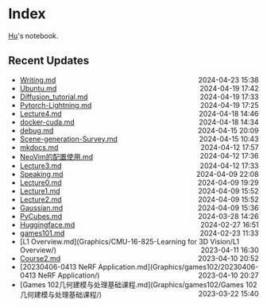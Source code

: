 
# Index

[Hu](https://zhuhu00.top/)'s notebook.

## Recent Updates
- [Writing.md](English/Writing/) <span style="float: right;">2024-04-23 15:38</span>
- [Ubuntu.md](linux/Ubuntu/) <span style="float: right;">2024-04-19 17:42</span>
- [Diffusion_tutorial.md](Deeplearning/Diffusion_tutorial/) <span style="float: right;">2024-04-19 17:33</span>
- [Pytorch-Lightning.md](Python/Pytorch-Lightning/) <span style="float: right;">2024-04-19 17:25</span>
- [Lecture4.md](InternLM2note/Lecture4/) <span style="float: right;">2024-04-18 14:46</span>
- [docker-cuda.md](Docker/docker-cuda/) <span style="float: right;">2024-04-18 14:34</span>
- [debug.md](CSMissing/debug/) <span style="float: right;">2024-04-15 20:09</span>
- [Scene-generation-Survey.md](Scene-generation-Survey/) <span style="float: right;">2024-04-15 10:43</span>
- [mkdocs.md](Miscellaneous/mkdocs/) <span style="float: right;">2024-04-12 17:57</span>
- [NeoVim的配置使用.md](CSMissing/NeoVim的配置使用/) <span style="float: right;">2024-04-12 17:36</span>
- [Lecture3.md](InternLM2note/Lecture3/) <span style="float: right;">2024-04-12 17:33</span>
- [Speaking.md](English/Speaking/) <span style="float: right;">2024-04-09 22:08</span>
- [Lecture0.md](InternLM2note/Lecture0/) <span style="float: right;">2024-04-09 19:29</span>
- [Lecture1.md](InternLM2note/Lecture1/) <span style="float: right;">2024-04-09 15:52</span>
- [Lecture2.md](InternLM2note/Lecture2/) <span style="float: right;">2024-04-09 15:52</span>
- [Gaussian.md](Gaussian/) <span style="float: right;">2024-04-09 15:36</span>
- [PyCubes.md](Python/PyCubes/) <span style="float: right;">2024-03-28 14:26</span>
- [Huggingface.md](CSMissing/Huggingface/) <span style="float: right;">2024-02-27 16:51</span>
- [games101.md](Graphics/games101/) <span style="float: right;">2024-02-23 11:33</span>
- [L1 Overview.md](Graphics/CMU-16-825-Learning for 3D Vision/L1 Overview/) <span style="float: right;">2023-04-11 16:30</span>
- [Course2.md](Graphics/games201/Course2/) <span style="float: right;">2023-04-10 20:52</span>
- [20230406-0413 NeRF Application.md](Graphics/games102/20230406-0413 NeRF Application/) <span style="float: right;">2023-04-10 20:27</span>
- [Games 102几何建模与处理基础课程.md](Graphics/games102/Games 102几何建模与处理基础课程/) <span style="float: right;">2023-03-22 15:40</span>
